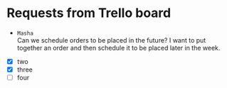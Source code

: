# Requests from Trello board
- ```Masha```  
Can we schedule orders to be placed in the future? I want to put together an order and then schedule it to be placed later in the week.

- [x] two
- [x] three
- [ ] four